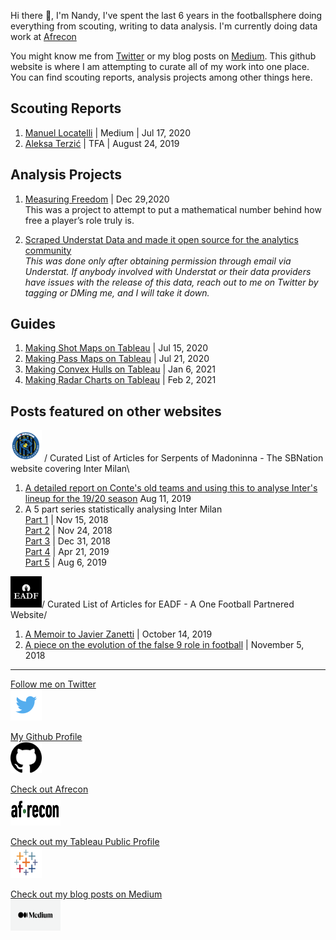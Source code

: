 Hi there 👋, I'm Nandy, I've spent the last 6 years in the footballsphere doing everything from scouting, writing to data analysis. I'm currently doing data work at [Afrecon](https://afreconscout.com/)

You might know me from [Twitter](https://twitter.com/nandy_sd) or my blog posts on [Medium](https://sagnikdas1.medium.com/). This github website is where I am attempting to curate all of my work into one place. You can find scouting reports, analysis projects among other things here. 

## Scouting Reports 
1. [Manuel Locatelli](https://sagnikdas1.medium.com/manuel-locatelli-passing-savant-d1c73d3ac845) | Medium | Jul 17, 2020
2. [Aleksa Terzić](https://footballbh.net/2019/08/24/aleksa-terzic-201920-scout-report-tactical-analysis-tactics/) | TFA | August 24, 2019

## Analysis Projects

1. [Measuring Freedom](https://sagnikdas1.medium.com/measuring-freedom-87cfdf39bb0c) | Dec 29,2020 \
This was a project to attempt to put a mathematical number behind how free a player’s role truly is.

2. [Scraped Understat Data and made it open source for the analytics community](https://sagnikdas1.medium.com/glossary-3b3e67515375) \
<em>This was done only after obtaining permission through email via Understat. If anybody involved with Understat or their data providers have issues with the release of this data, reach out to me on Twitter by tagging or DMing me, and I will take it down.</em>


## Guides 
1. [Making Shot Maps on Tableau](https://sagnikdas1.medium.com/tabguide-1-making-shot-maps-1c030f08393e) | Jul 15, 2020
2. [Making Pass Maps on Tableau](https://sagnikdas1.medium.com/tabguide-2-making-pass-maps-bad2d541b8ed) | Jul 21, 2020
3. [Making Convex Hulls on Tableau](https://sagnikdas1.medium.com/tableau-guide-3-convex-hulls-c7edc31a9921) | Jan 6, 2021
4. [Making Radar Charts on Tableau](https://sagnikdas1.medium.com/tableau-guide-4-football-radars-8cdac85ba1fc) | Feb 2, 2021

## Posts featured on other websites
<img src="/assets/images/som.png" width="50" height="50" /> /
Curated List of Articles for Serpents of Madoninna - The SBNation website covering Inter Milan\



1. [A detailed report on Conte's old teams and using this to analyse Inter's lineup for the 19/20 season](https://www.serpentsofmadonnina.com/2019/8/11/20798608/analysis-how-will-inter-lineup-this-season) Aug 11, 2019
2. A 5 part series statistically analysing Inter Milan\
  [Part 1](https://www.serpentsofmadonnina.com/2018/11/15/17966804/serie-1-statistical-analysis-di-internazionale-milano-serie-a-inter-milan-mauro-icardi) | Nov 15, 2018\
  [Part 2](https://www.serpentsofmadonnina.com/2018/11/24/18108765/serie-2-statistical-analysis-di-internazionale-milano-mauro-icardi) | Nov 24, 2018\
  [Part 3](https://www.serpentsofmadonnina.com/2018/12/31/18162535/serie-3-statistical-analysis-di-internazionale-milano-mauro-icardi) | Dec 31, 2018\
  [Part 4](https://www.serpentsofmadonnina.com/2019/4/21/18508695/serie-4-statistical-analysis-di-internazionale-milano-inter-milan-antonio-conte-luciano-spalletti) | Apr 21, 2019\
  [Part 5](https://sagnikdas1.medium.com/serie-5-statistical-analysis-di-internazionale-milano-1477557fb2cb) | Aug 6, 2019

<img src="/assets/images/eadf.jpeg" width="50" height="50" />/ 
Curated List of Articles for EADF - A One Football Partnered Website/

1. [A Memoir to Javier Zanetti](https://www.elartedf.com/gentleman-first-champion-zanetti/) | October 14, 2019
2. [A piece on the evolution of the false 9 role in football](https://www.elartedf.com/evolution-false9-totti-firmino/) | November 5, 2018


***

[Follow me on Twitter](https://twitter.com/nandy_sd)\
<img src="/assets/images/twt.png" width="50" height="50" /> 

[My Github Profile](https://github.com/nandy47)\
<img src="/assets/images/ghub.png" width="50" height="50" /> 

[Check out Afrecon](https://afreconscout.com/)\
<img src="/assets/images/afrecon.png" width="80" height="50" /> 

[Check out my Tableau Public Profile](https://public.tableau.com/app/profile/sushruta)\
<img src="/assets/images/tab.png" width="50" height="50" /> 

[Check out my blog posts on Medium](https://sagnikdas1.medium.com/)\
<img src="/assets/images/med.png" width="80" height="50" /> 
